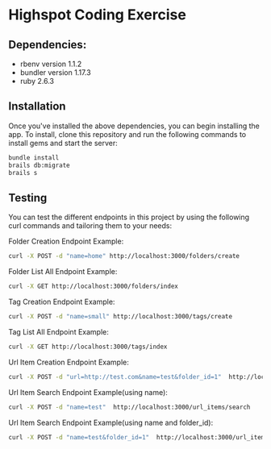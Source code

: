 # Highspot Coding Exercise

## Dependencies:
- rbenv version 1.1.2
- bundler version 1.17.3
- ruby 2.6.3

## Installation
Once you've installed the above dependencies, you can begin installing the app. To install, clone this repository and run the following commands to install gems and start the server:
```sh
bundle install
brails db:migrate
brails s
```

## Testing
You can test the different endpoints in this project by using the following curl commands and tailoring them to your needs:

Folder Creation Endpoint Example:
```sh
curl -X POST -d "name=home" http://localhost:3000/folders/create
```

Folder List All Endpoint Example:
```sh
curl -X GET http://localhost:3000/folders/index
```

Tag Creation Endpoint Example:
```sh
curl -X POST -d "name=small" http://localhost:3000/tags/create
```

Tag List All Endpoint Example:
```sh
curl -X GET http://localhost:3000/tags/index
```

Url Item Creation Endpoint Example:
```sh
curl -X POST -d "url=http://test.com&name=test&folder_id=1"  http://localhost:3000/url_items/create
```

Url Item Search Endpoint Example(using name):
```sh
curl -X POST -d "name=test"  http://localhost:3000/url_items/search
```

Url Item Search Endpoint Example(using name and folder_id):
```sh
curl -X POST -d "name=test&folder_id=1"  http://localhost:3000/url_items/search
```
